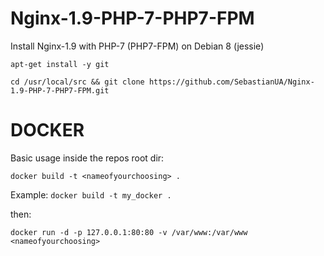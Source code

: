 # Nginx-1.9-PHP-7-PHP7-FPM
Install Nginx-1.9 with PHP-7 (PHP7-FPM) on Debian 8 (jessie) 

`apt-get install -y git `

`cd /usr/local/src && git clone https://github.com/SebastianUA/Nginx-1.9-PHP-7-PHP7-FPM.git`


# DOCKER

Basic usage inside the repos root dir:

`docker build -t <nameofyourchoosing> .`

Example:
`docker build -t my_docker .`


then:

`docker run -d -p 127.0.0.1:80:80 -v /var/www:/var/www <nameofyourchoosing>`


